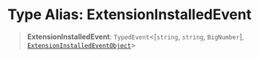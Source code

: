 # Type Alias: ExtensionInstalledEvent

> **ExtensionInstalledEvent**: `TypedEvent`\<\[`string`, `string`, `BigNumber`\], [`ExtensionInstalledEventObject`](../interfaces/ExtensionInstalledEventObject.md)\>
